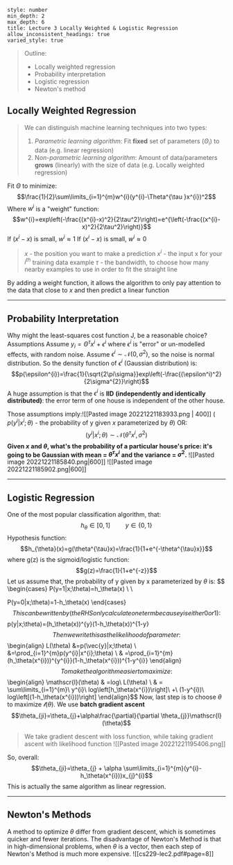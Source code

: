 ```toc 
style: number
min_depth: 2
max_depth: 6
title: Lecture 3 Locally Weighted & Logistic Regression
allow_inconsistent_headings: true
varied_style: true
```

> Outline:
> - Locally weighted regression
> - Probability interpretation
> - Logistic regression
> - Newton's method


## Locally Weighted Regression

>We can distinguish machine learning techniques into two types:
>1. *Parametric learning algorithm*: Fit **fixed** set of parameters ($\Theta_{i}$) to data (e.g. linear regression)
>2. N*on-parametric learning algorithm*: Amount of data/parameters **grows** (linearly) with the size of data (e.g. Locally weighted regression)

Fit $\Theta$ to minimize: $$\frac{1}{2}\sum\limits_{i=1}^{m}w^{i}(y^{i}-\Theta^{\tau
}x^{i})^2$$ Where $w^{i}$ is a "weight" function:$$w^{i}=exp\left(-\frac{(x^{i}-x)^2}{2\tau^2}\right)=e^{\left(-\frac{(x^{i}-x)^2}{2\tau^2}\right)}$$
If $(x^{i}-x)$ is small, $w^{i}\approx 1$
If $(x^{i}-x)$ is small, $w^{i}\approx 0$

> $x$ - the position you want to make a prediction
> $x^i$ - the input x for your $i^{th}$ training data example
> $\tau$ - the bandwidth, to choose how many nearby examples to use in order to fit the straight line

By adding a weight function, it allows the algorithm to only pay attention to the data that close to $x$ and then predict a linear function

---

## Probability Interpretation
Why might the least-squares cost function J, be a reasonable choice?
Assumptions
	Assume $y_{i}=\Theta^{\tau}x^{i}+\epsilon^{i}$ where $\epsilon^{i}$ is "error" or un-modelled effects, with random noise.
	Assume $\epsilon^{i}\sim\mathcal{N}(0,\sigma^2)$, so the noise is normal distribution.
	So the density function of $\epsilon^{i}$ (Gaussian distribution) is: $$p(\epsilon^{i})=\frac{1}{\sqrt{2\pi\sigma}}exp\left(-\frac{(\epsilon^i)^2}{2\sigma^{2}}\right)$$
	A huge assumption is that the $\epsilon^{i}$ is **IID** **(independently and identically distributed)**: the error term of one house is independent of the other house.

Those assumptions imply:![[Pasted image 20221221183933.png | 400]]
( $p(y^{i}|x^{i}; \theta)$ - the probability of y given $x$ parameterized by $\theta$)
OR: $$(y^{i}|x^{i};\theta)\sim\mathcal{N}(\theta^{\tau}x^{i}, \sigma^2)$$**Given $x$ and $\theta$, what's the probability of a particular house's price: it's going to be Gaussian with mean = $\theta^{\tau}x^{i}$ and the variance = $\sigma^2$.**
![[Pasted image 20221221185840.png|600]]
![[Pasted image 20221221185902.png|600]]

----

## Logistic Regression
One of the most popular classification algorithm, that:$$h_\theta\in[0,1]\hspace{1cm} y\in\{0, 1\}$$
Hypothesis function: $$h_{\theta}(x)=g(\theta^{\tau}x)=\frac{1}{1+e^{-\theta^{\tau}x}}$$
where g(z) is the sigmoid/logistic function: $$g(z)=\frac{1}{1+e^{-z}}$$
Let us assume that, the probability of y given by x parameterized by $\theta$ is:
$$
\begin{cases} 
P(y=1|x;\theta)=h_\theta(x) \\ \\

P(y=0|x;\theta)=1-h_\theta(x)
\end{cases}
$$
This can be written by (the RHS only calculate one term because y is either 0 or 1): $$p(y|x;\theta)=(h_\theta(x))^{y}(1-h_\theta(x))^{1-y}$$
Then we write this as the likelihood of parameter: $$
\begin{align}
L(\theta) &=p(\vec{y}|x;\theta) \\
&=\prod_{i=1}^{m}p(y^{i}|x^{i};\theta) \\
& =\prod_{i=1}^{m}(h_\theta(x^{i}))^{y^{i}}(1-h_\theta(x^{i}))^{1-y^{i}}
\end{align}$$
To make the algorithm easier to maximize: $$\begin{align}
\mathscr{l}(\theta) & =log\ L(\theta) \\
& = \sum\limits_{i=1}^{m}\ y^{i}\ log\left[h_\theta(x^{i})\right]\ +\ (1-y^{i})\ log\left[(1-h_\theta(x^{i}))\right]
\end{align}$$
Now, last step is to choose $\theta$ to maximize $\mathscr{l}(\theta)$.
We use **batch gradient ascent** $$\theta_{ji}=\theta_{j}+\alpha\frac{\partial}{\partial \theta_{j}}\mathscr{l}(\theta)$$
> We take gradient descent with loss function, while taking gradient ascent with likelihood function
![[Pasted image 20221221195406.png]]

So, overall:$$\theta_{ji}=\theta_{j} + \alpha \sum\limits_{i=1}^{m}(y^{i}-h_\theta(x^{i}))x_{j}^{i}$$
This is actually the same algorithm as linear regression.

---

## Newton's Methods
A method to optimize $\theta$ differ from gradient descent, which is sometimes quicker and fewer iterations.
The disadvantage of Newton's Method is that in high-dimensional problems, when $\theta$ is a vector, then each step of Newton's Method is much more expensive.
![[cs229-lec2.pdf#page=8]]



